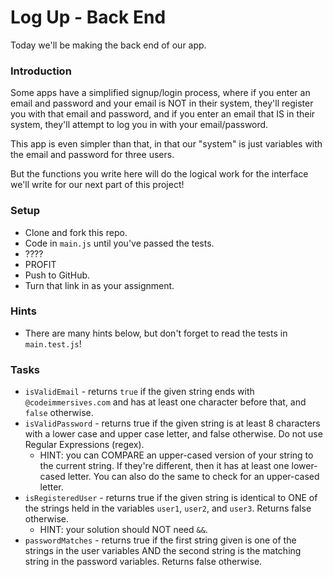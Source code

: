 # Log Up - Back End

Today we'll be making the back end of our app.


### Introduction

Some apps have a simplified signup/login process, where if you enter an email and password and your email is NOT in their system, they'll register you with that email and password, and if you enter an email that IS in their system, they'll attempt to log you in with your email/password.

This app is even simpler than that, in that our "system" is just variables with the email and password for three users.

But the functions you write here will do the logical work for the interface we'll write for our next part of this project!


### Setup

* Clone and fork this repo.
* Code in `main.js` until you've passed the tests.
* ????
* PROFIT
* Push to GitHub.
* Turn that link in as your assignment.


### Hints

* There are many hints below, but don't forget to read the tests in `main.test.js`!


### Tasks

* `isValidEmail` - returns `true` if the given string ends with `@codeimmersives.com` and has at least one character before that, and `false` otherwise.
* `isValidPassword` - returns true if the given string is at least 8 characters with a lower case and upper case letter, and false otherwise. Do not use Regular Expressions (regex).
  * HINT: you can COMPARE an upper-cased version of your string to the current string. If they're different, then it has at least one lower-cased letter. You can also do the same to check for an upper-cased letter.
* `isRegisteredUser` - returns true if the given string is identical to ONE of the strings held in the variables `user1`, `user2`, and `user3`. Returns false otherwise.
  * HINT: your solution should NOT need `&&`.
* `passwordMatches` - returns true if the first string given is one of the strings in the user variables AND the second string is the matching string in the password variables. Returns false otherwise.
